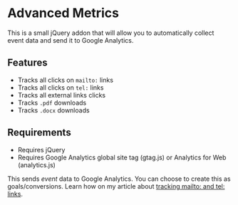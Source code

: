 # Advanced Metrics
This is a small jQuery addon that will allow you to automatically collect event data and send it to Google Analytics.

## Features
* Tracks all clicks on `mailto:` links
* Tracks all clicks on `tel:` links
* Tracks all external links clicks
* Tracks `.pdf` downloads
* Tracks `.docx` downloads

## Requirements
* Requires jQuery
* Requires Google Analytics global site tag (gtag.js) or Analytics for Web (analytics.js)

This sends _event_ data to Google Analytics. You can choose to create this as goals/conversions. Learn how on my article about [tracking mailto: and tel: links](https://martijnoud.com/tracking-mailto-tel-google-analytics/).